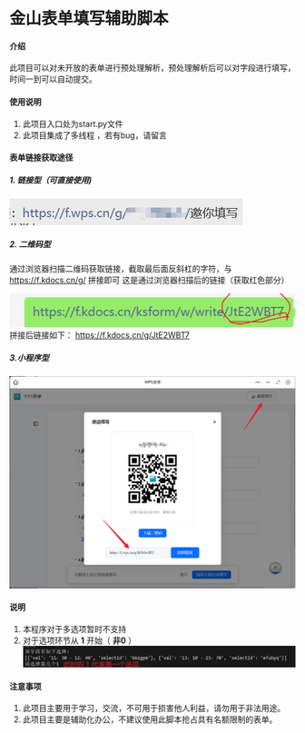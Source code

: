 # 金山表单填写辅助脚本

#### 介绍

此项目可以对未开放的表单进行预处理解析，预处理解析后可以对字段进行填写，时间一到可以自动提交。

#### 使用说明

1. 此项目入口处为start.py文件
2. 此项目集成了多线程 ，若有bug，请留言


#### 表单链接获取途径

##### 1. 链接型（可直接使用)
![输入图片说明](./picture/Snipaste_2024-04-15_18-41-32.png)
##### 2. 二维码型
通过浏览器扫描二维码获取链接，截取最后面反斜杠的字符，与 https://f.kdocs.cn/g/ 拼接即可
这是通过浏览器扫描后的链接（获取红色部分）

![输入图片说明](./picture/Snipaste_2024-04-15_18-51-18.png)
拼接后链接如下：
https://f.kdocs.cn/g/JtE2WBT7
##### 3.小程序型
![按照红色箭头操作即可](./picture/Snipaste_2024-04-15_18-54-27.png)


#### 说明
1. 本程序对于多选项暂时不支持
2. 对于选项环节从  **1**  开始（ **非0** ）
![样例说明](./picture/Snipaste_2024-04-15_18-58-56.png)


#### 注意事项
1. 此项目主要用于学习，交流，不可用于损害他人利益，请勿用于非法用途。
2. 此项目主要是辅助化办公，不建议使用此脚本抢占具有名额限制的表单。
